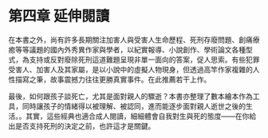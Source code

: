 # 第四章 延伸閱讀

在本書之外，尚有許多長期關注加害人與受害人生命歷程、死刑存廢問題、創痛療癒等等議題的國內外秀異作家與學者，以紀實報導、小說創作、學術論文各種型式，為支持或反對廢除死刑這道難題呈現非單一面向的答案，促人思索。有些犯罪受害人、加害人及其家屬，是以小說中的虛擬人物現身，但透過高竿作家複雜的人性描寫之筆，故事震撼力往往更勝真實事件。在此推薦若干上作。

最後，如何跟孩子談死亡，尤其是面對親人的驟逝？本書亦整理了數本繪本作為工具，同時讓孩子的情緒得以被理解、被認同，進而能逐步面對親人逝世之後的生活。。其實，這些經典也適合成人閱讀，細細體會自我對生與死的態度――在你給出是否支持死刑的決定之前，也許這才是關鍵。


